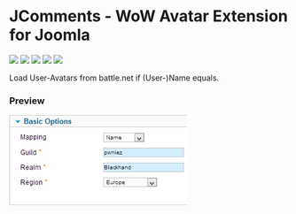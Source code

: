 # JComments - WoW Avatar Extension for Joomla

![](https://img.shields.io/static/v1?label=Joomla&message=3.X&style=flat&logo=joomla&logoColor=orange&color=blue)
![](https://img.shields.io/github/release/z-index-net/joomla-plugin-jcomments-wow-avatar.svg)
![](https://img.shields.io/github/downloads/z-index-net/joomla-plugin-jcomments-wow-avatar/total.svg)
![](https://img.shields.io/badge/Maintained%3F-no-red.svg)
![](https://img.shields.io/github/license/z-index-net/joomla-plugin-jcomments-wow-avatar.svg)

Load User-Avatars from battle.net if (User-)Name equals.

### Preview

![Screenshot](./screenshots/plg_jcomments_wow_avatar.png?raw=true)

